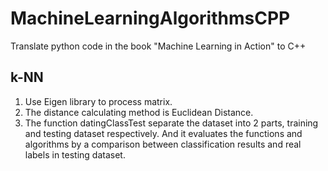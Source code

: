 # MachineLearningAlgorithmsCPP
Translate python code in the book "Machine Learning in Action" to C++

## k-NN
1. Use Eigen library to process matrix. 
2. The distance calculating method is Euclidean Distance. 
3. The function datingClassTest separate the dataset into 2 parts, training and testing dataset respectively. And it evaluates the functions and algorithms by a comparison between classification results and real labels in testing dataset.

